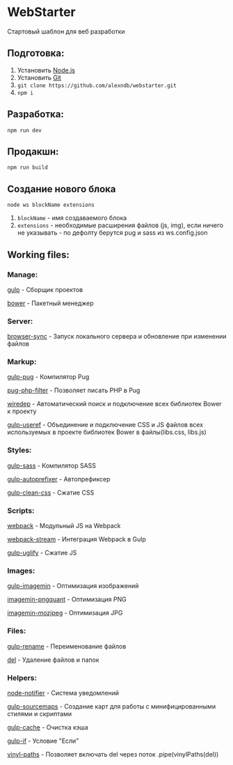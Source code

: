 # WebStarter
Стартовый шаблон для веб разработки

## Подготовка:
1. Установить [Node.js](https://nodejs.org/en/)
2. Установить [Git](https://git-scm.com/)
3. `git clone https://github.com/alexndb/webstarter.git`
4. `npm i`

## Разработка:
`npm run dev`

## Продакшн:
`npm run build`

## Создание нового блока
`node ws blockName extensions`

1. `blockName` - имя создаваемого блока
2. `extensions` - необходимые расширения файлов (js, img), если ничего не указывать - по дефолту берутся pug и sass из ws.config.json

## Working files:
### Manage:
[gulp](https://www.npmjs.com/package/gulp) - Сборщик проектов

[bower](https://www.npmjs.com/package/bower) - Пакетный менеджер

### Server:
[browser-sync](https://www.npmjs.com/package/browser-sync) - Запуск локального сервера и обновление при изменении файлов

### Markup:
[gulp-pug](https://www.npmjs.com/package/gulp-pug) - Компилятор Pug

[pug-php-filter](https://www.npmjs.com/package/pug-php-filter) - Позволяет писать PHP в Pug

[wiredep](https://www.npmjs.com/package/wiredep) - Автоматический поиск и подключение всех библиотек Bower к проекту

[gulp-useref](https://www.npmjs.com/package/gulp-useref) - Объединение и подключение CSS и JS файлов всех используемых в проекте библиотек Bower в файлы(libs.css, libs.js)

### Styles:
[gulp-sass](https://www.npmjs.com/package/gulp-sass) - Компилятор SASS

[gulp-autoprefixer](https://www.npmjs.com/package/gulp-autoprefixer) - Автопрефиксер

[gulp-clean-css](https://www.npmjs.com/package/gulp-clean-css) - Сжатие CSS

### Scripts:
[webpack](https://www.npmjs.com/package/webpack) - Модульный JS на Webpack

[webpack-stream](https://www.npmjs.com/package/webpack-stream) - Интеграция Webpack в Gulp

[gulp-uglify](https://www.npmjs.com/package/gulp-uglify) - Сжатие JS

### Images:
[gulp-imagemin](https://www.npmjs.com/package/gulp-imagemin) - Оптимизация изображений

[imagemin-pngquant](https://www.npmjs.com/package/imagemin-pngquant) - Оптимизация PNG

[imagemin-mozjpeg](https://github.com/imagemin/imagemin-mozjpeg) - Оптимизация JPG

### Files:
[gulp-rename](https://www.npmjs.com/package/gulp-rename) - Переименование файлов

[del](https://www.npmjs.com/package/del) - Удаление файлов и папок

### Helpers:
[node-notifier](https://github.com/mikaelbr/node-notifier) - Система уведомлений

[gulp-sourcemaps](https://www.npmjs.com/package/gulp-sourcemaps) - Создание карт для работы с минифицированными стилями и скриптами

[gulp-cache](https://www.npmjs.com/package/gulp-cache) - Очистка кэша

[gulp-if](https://www.npmjs.com/package/gulp-if) - Условие "Если"

[vinyl-paths](https://www.npmjs.com/package/vinyl-paths) - Позволяет включать del через поток .pipe(vinylPaths(del))